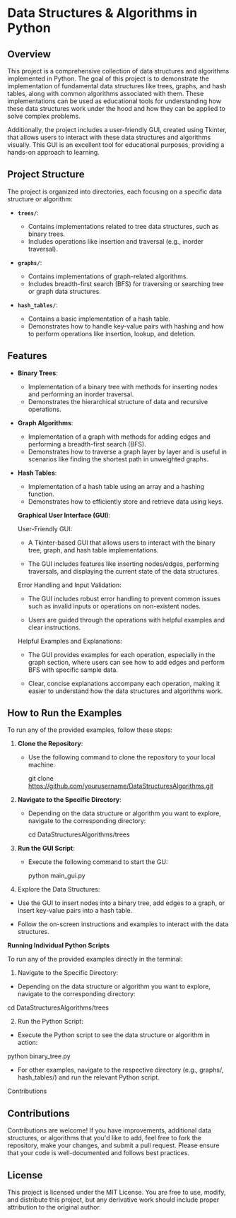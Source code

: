 # Data Structures & Algorithms in Python

## Overview

This project is a comprehensive collection of data structures and algorithms implemented in Python. The goal of this project is to demonstrate the implementation of fundamental data structures like trees, graphs, and hash tables, along with common algorithms associated with them. These implementations can be used as educational tools for understanding how these data structures work under the hood and how they can be applied to solve complex problems.

Additionally, the project includes a user-friendly GUI, created using Tkinter, that allows users to interact with these data structures and algorithms visually. This GUI is an excellent tool for educational purposes, providing a hands-on approach to learning.

## Project Structure

The project is organized into directories, each focusing on a specific data structure or algorithm:

- **`trees/`**: 
  - Contains implementations related to tree data structures, such as binary trees.
  - Includes operations like insertion and traversal (e.g., inorder traversal).

- **`graphs/`**:
  - Contains implementations of graph-related algorithms.
  - Includes breadth-first search (BFS) for traversing or searching tree or graph data structures.

- **`hash_tables/`**:
  - Contains a basic implementation of a hash table.
  - Demonstrates how to handle key-value pairs with hashing and how to perform operations like insertion, lookup, and deletion.

## Features

- **Binary Trees**:
  - Implementation of a binary tree with methods for inserting nodes and performing an inorder traversal.
  - Demonstrates the hierarchical structure of data and recursive operations.

- **Graph Algorithms**:
  - Implementation of a graph with methods for adding edges and performing a breadth-first search (BFS).
  - Demonstrates how to traverse a graph layer by layer and is useful in scenarios like finding the shortest path in unweighted graphs.

- **Hash Tables**:
  - Implementation of a hash table using an array and a hashing function.
  - Demonstrates how to efficiently store and retrieve data using keys.

  **Graphical User Interface (GUI)**:
  
  User-Friendly GUI:

  - A Tkinter-based GUI that allows users to interact with the binary tree, graph, and hash table implementations.
  
  - The GUI includes features like inserting nodes/edges, performing traversals, and displaying the current state of the data structures.
  
  Error Handling and Input Validation:

  - The GUI includes robust error handling to prevent common issues such as invalid inputs or operations on non-existent nodes.
  
  - Users are guided through the operations with helpful examples and clear instructions.
  
  Helpful Examples and Explanations:

  - The GUI provides examples for each operation, especially in the graph section, where users can see how to add edges and perform BFS with specific sample data.
  
  - Clear, concise explanations accompany each operation, making it easier to understand how the data structures and algorithms work.

## How to Run the Examples

To run any of the provided examples, follow these steps:

1. **Clone the Repository**:
   - Use the following command to clone the repository to your local machine:
   
     git clone https://github.com/yourusername/DataStructuresAlgorithms.git
   
   
2. **Navigate to the Specific Directory**:
   - Depending on the data structure or algorithm you want to explore, navigate to the corresponding directory:
    
     cd DataStructuresAlgorithms/trees
   

3. **Run the GUI Script**:
   - Execute the following command to start the GU:
     
     python main_gui.py
   
4. Explore the Data Structures:

- Use the GUI to insert nodes into a binary tree, add edges to a graph, or insert key-value pairs into a hash table.

- Follow the on-screen instructions and examples to interact with the data structures.

**Running Individual Python Scripts**

To run any of the provided examples directly in the terminal:

1. Navigate to the Specific Directory:

- Depending on the data structure or algorithm you want to explore, navigate to the corresponding directory:

cd DataStructuresAlgorithms/trees

2. Run the Python Script:

- Execute the Python script to see the data structure or algorithm in action:

python binary_tree.py

- For other examples, navigate to the respective directory (e.g., graphs/, hash_tables/) and run the relevant Python script.

Contributions


## Contributions

Contributions are welcome! If you have improvements, additional data structures, or algorithms that you'd like to add, feel free to fork the repository, make your changes, and submit a pull request. Please ensure that your code is well-documented and follows best practices.

## License

This project is licensed under the MIT License. You are free to use, modify, and distribute this project, but any derivative work should include proper attribution to the original author.
